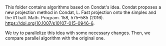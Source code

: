 This folder contains algorithms based on Condat's idea. Condat proposes a new projection method in 
Condat, L. Fast projection onto the simplex and the 𝑙𝑙1 ball. Math. Program. 158, 575–585 (2016). https://doi.org/10.1007/s10107-015-0946-6.

We try to parallelize this idea with some necessary changes. Then, we compare parallel algorithm with the original one.
